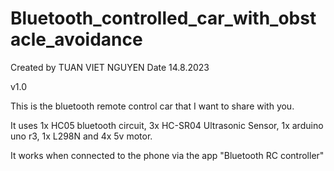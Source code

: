 # Bluetooth_controlled_car_with_obstacle_avoidance
Created by TUAN VIET NGUYEN 
Date 14.8.2023

v1.0

This is the bluetooth remote control car that I want to share with you.



It uses 1x HC05 bluetooth circuit, 3x HC-SR04 Ultrasonic Sensor, 1x arduino uno r3, 1x L298N and 4x 5v motor.





It works when connected to the phone via the app "Bluetooth RC controller"
